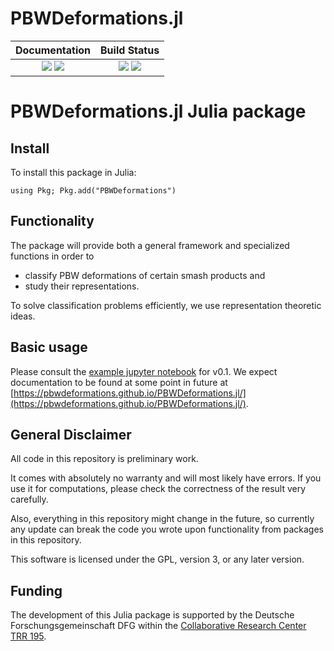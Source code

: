 # PBWDeformations.jl

| **Documentation**                                                         | **Build Status**                                      |
|:-------------------------------------------------------------------------:|:-----------------------------------------------------:|
| [![](https://img.shields.io/badge/docs-stable-blue.svg)](https://pbwdeformations.github.io/PBWDeformations.jl/stable/) [![](https://img.shields.io/badge/docs-dev-blue.svg)](https://pbwdeformations.github.io/PBWDeformations.jl/dev/) | [![](https://github.com/PBWDeformations/PBWDeformations.jl/actions/workflows/Tests.yml/badge.svg?branch=master)](https://github.com/PBWDeformations/PBWDeformations.jl/actions/workflows/Tests.yml) [![](https://codecov.io/gh/PBWDeformations/PBWDeformations.jl/branch/master/graph/badge.svg?token=J9XN35I1WU)](https://app.codecov.io/gh/PBWDeformations/PBWDeformations.jl) |

# PBWDeformations.jl Julia package

## Install

To install this package in Julia:
```
using Pkg; Pkg.add("PBWDeformations")
```

## Functionality

The package will provide both a general framework and specialized functions in order to
- classify PBW deformations of certain smash products and
- study their representations.

To solve classification problems efficiently, we use representation theoretic ideas.


## Basic usage

Please consult the [example jupyter notebook](https://nbviewer.org/urls/raw.githubusercontent.com/PBWDeformations/PBWDeformations.jl/master/examples/PBWDeformationsNotebook.ipynb) for v0.1.
We expect documentation to be found at some point in future at [https://pbwdeformations.github.io/PBWDeformations.jl/](https://pbwdeformations.github.io/PBWDeformations.jl/).

## General Disclaimer

All code in this repository is preliminary work.

It comes with absolutely no warranty and will most likely have errors. If you use it for computations, please check the correctness of the result very carefully.

Also, everything in this repository might change in the future, so currently any update can break the code you wrote upon functionality from packages in this repository.

This software is licensed under the GPL, version 3, or any later version.

## Funding

The development of this Julia package is supported by the Deutsche Forschungsgemeinschaft DFG within the [Collaborative Research Center TRR 195](https://www.computeralgebra.de/sfb/).
